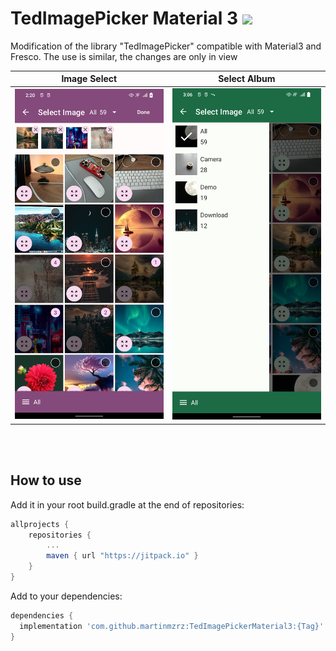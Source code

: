 # TedImagePicker Material 3 [![](https://jitpack.io/v/martinmzrz/TedImagePickerMaterial3.svg)](https://jitpack.io/#martinmzrz/TedImagePickerMaterial3)

Modification of the library "TedImagePicker" compatible with Material3 and Fresco. The use is similar, the changes are only in view

|       Image Select       |         Select Album         |
|:------------------------:|:----------------------------:|
| ![](art/material3-multi.png) | ![](art/material3-album.png) |

</br></br>

## How to use
Add it in your root build.gradle at the end of repositories:

```groovy
allprojects {
    repositories {
        ...
        maven { url "https://jitpack.io" }
    }
}
```
Add to your dependencies:
```groovy
dependencies {
  implementation 'com.github.martinmzrz:TedImagePickerMaterial3:{Tag}'
}
```

```
